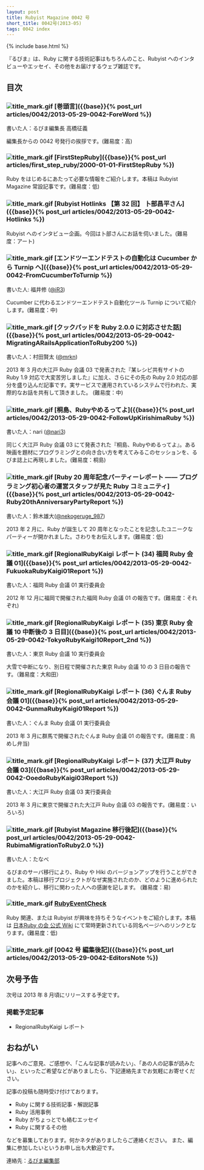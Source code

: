 ```yaml
---
layout: post
title: Rubyist Magazine 0042 号
short_title: 0042号(2013-05)
tags: 0042 index
---
```

{% include base.html %}


『るびま』は、Ruby に関する技術記事はもちろんのこと、Rubyist へのインタビューやエッセイ、その他をお届けするウェブ雑誌です。

## 目次

### ![title_mark.gif]({{base}}{{site.baseurl}}/images/title_mark.gif) [巻頭言]({{base}}{% post_url articles/0042/2013-05-29-0042-ForeWord %})

書いた人：るびま編集長 高橋征義

編集長からの 0042 号発行の挨拶です。(難易度：高)

### ![title_mark.gif]({{base}}{{site.baseurl}}/images/title_mark.gif) [FirstStepRuby]({{base}}{% post_url articles/first_step_ruby/2000-01-01-FirstStepRuby %})

Ruby をはじめるにあたって必要な情報をご紹介します。本稿は Rubyist Magazine 常設記事です。(難易度：低)

### ![title_mark.gif]({{base}}{{site.baseurl}}/images/title_mark.gif) [Rubyist Hotlinks 【第 32 回】 卜部昌平さん]({{base}}{% post_url articles/0042/2013-05-29-0042-Hotlinks %})

Rubyist へのインタビュー企画。今回は卜部さんにお話を伺いました。(難易度：アート)

### ![title_mark.gif]({{base}}{{site.baseurl}}/images/title_mark.gif) [エンドツーエンドテストの自動化は Cucumber から Turnip へ]({{base}}{% post_url articles/0042/2013-05-29-0042-FromCucumberToTurnip %})

書いた人: 福井修 ([@iR3](https://twitter.com/iR3))

Cucumber に代わるエンドツーエンドテスト自動化ツール Turnip について紹介します。(難易度：中)

### ![title_mark.gif]({{base}}{{site.baseurl}}/images/title_mark.gif) [クックパッドを Ruby 2.0.0 に対応させた話]({{base}}{% post_url articles/0042/2013-05-29-0042-MigratingARailsApplicationToRuby200 %})

書いた人：村田賢太 ([@mrkn](https://twitter.com/mrkn))

2013 年 3 月の大江戸 Ruby 会議 03 で発表された『某レシピ共有サイトの Ruby 1.9 対応で大変苦労しました』に加え、さらにその先の Ruby 2.0 対応の部分を盛り込んだ記事です。実サービスで運用されているシステムで行われた、実際的なお話を共有して頂きました。 (難易度：中)

### ![title_mark.gif]({{base}}{{site.baseurl}}/images/title_mark.gif) [桐島、Rubyやめるってよ]({{base}}{% post_url articles/0042/2013-05-29-0042-FollowUpKirishimaRuby %})

書いた人：nari ([@nari3](https://twitter.com/nari3))

同じく大江戸 Ruby 会議 03 にて発表された『桐島、Rubyやめるってよ』。ある映画を題材にプログラミングとの向き合い方を考えてみるこのセッションを、るびま誌上に再現しました。(難易度：桐島)

### ![title_mark.gif]({{base}}{{site.baseurl}}/images/title_mark.gif) [Ruby 20 周年記念パーティーレポート ―― プログラミング初心者の運営スタッフが見た Ruby コミュニティ]({{base}}{% post_url articles/0042/2013-05-29-0042-Ruby20thAnniversaryPartyReport %})

書いた人：鈴木雄大([@nekogeruge_987](http://twitter.com/nekogeruge_987))

2013 年 2 月に、Ruby が誕生して 20 周年となったことを記念したユニークなパーティーが開かれました。さわりをお伝えします。(難易度：低)

### ![title_mark.gif]({{base}}{{site.baseurl}}/images/title_mark.gif) [RegionalRubyKaigi レポート (34) 福岡 Ruby 会議 01]({{base}}{% post_url articles/0042/2013-05-29-0042-FukuokaRubyKaigi01Report %})

書いた人：福岡 Ruby 会議 01 実行委員会

2012 年 12 月に福岡で開催された福岡 Ruby 会議 01 の報告です。(難易度：それぞれ)

### ![title_mark.gif]({{base}}{{site.baseurl}}/images/title_mark.gif) [RegionalRubyKaigi レポート (35) 東京 Ruby 会議 10 中断後の 3 日目]({{base}}{% post_url articles/0042/2013-05-29-0042-TokyoRubyKaigi10Report_2nd %})

書いた人：東京 Ruby 会議 10 実行委員会

大雪で中断になり、別日程で開催された東京 Ruby 会議 10 の 3 日目の報告です。（難易度：大和田）

### ![title_mark.gif]({{base}}{{site.baseurl}}/images/title_mark.gif) [RegionalRubyKaigi レポート (36) ぐんま Ruby 会議 01]({{base}}{% post_url articles/0042/2013-05-29-0042-GunmaRubyKaigi01Report %})

書いた人：ぐんま Ruby 会議 01 実行委員会

2013 年 3 月に群馬で開催されたぐんま Ruby 会議 01 の報告です。(難易度：鳥めし弁当)

### ![title_mark.gif]({{base}}{{site.baseurl}}/images/title_mark.gif) [RegionalRubyKaigi レポート (37) 大江戸 Ruby 会議 03]({{base}}{% post_url articles/0042/2013-05-29-0042-OoedoRubyKaigi03Report %})

書いた人：大江戸 Ruby 会議 03 実行委員会

2013 年 3 月に東京で開催された大江戸 Ruby 会議 03 の報告です。(難易度：いろいろ)

### ![title_mark.gif]({{base}}{{site.baseurl}}/images/title_mark.gif) [Rubyist Magazine 移行後記]({{base}}{% post_url articles/0042/2013-05-29-0042-RubimaMigrationToRuby2.0 %})

書いた人：たなべ

るびまのサーバ移行により、Ruby や Hiki のバージョンアップを行うことができました。本稿は移行プロジェクトがなぜ実施されたのか、どのように進められたのかを紹介し、移行に関わった人への感謝を記します。 (難易度：易)

### ![title_mark.gif]({{base}}{{site.baseurl}}/images/title_mark.gif) [RubyEventCheck](https://github.com/ruby-no-kai/official/wiki/RubyEventCheck)

Ruby 関連、または Rubyist が興味を持ちそうなイベントをご紹介します。本稿は [日本Ruby の会 公式 Wiki](https://github.com/ruby-no-kai/official/wiki) にて常時更新されている同名ページへのリンクとなります。(難易度：低)

### ![title_mark.gif]({{base}}{{site.baseurl}}/images/title_mark.gif) [0042 号 編集後記]({{base}}{% post_url articles/0042/2013-05-29-0042-EditorsNote %})

## 次号予告

次号は 2013 年 8 月頃にリリースする予定です。

### 掲載予定記事

* RegionalRubyKaigi レポート


## おねがい

記事へのご意見、ご感想や、「こんな記事が読みたい」、「あの人の記事が読みたい」、といったご希望などがありましたら、下記連絡先までお気軽にお寄せください。

記事の投稿も随時受け付けております。

* Ruby に関する技術記事・解説記事
* Ruby 活用事例
* Ruby がちょっとでも絡むエッセイ
* Ruby に関するその他


などを募集しております。何かネタがありましたらご連絡ください。
また、編集に参加したいというお申し出も大歓迎です。

連絡先：[るびま編集部](mailto:magazine@ruby-no-kai.org)



